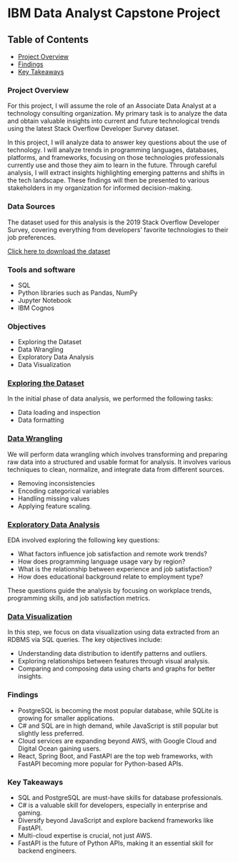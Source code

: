 # IBM Data Analyst Capstone Project

## Table of Contents

- [Project Overview](#project-overview)
- [Findings](#findings)
- [Key Takeaways](#key-takeaways)

### Project Overview

For this project, I will assume the role of an Associate Data Analyst at a technology consulting organization. My primary task is to analyze the data and obtain valuable insights into current and future technological trends using the latest Stack Overflow Developer Survey dataset. 

In this project, I will analyze data to answer key questions about the use of technology. I will analyze trends in programming languages, databases, platforms, and frameworks, focusing on those technologies professionals currently use and those they aim to learn in the future. Through careful analysis, I will extract insights highlighting emerging patterns and shifts in the tech landscape. These findings will then be presented to various stakeholders in my organization for informed decision-making.

### Data Sources

The dataset used for this analysis is the 2019 Stack Overflow Developer Survey, covering everything from developers’ favorite technologies to their job preferences.

[Click here to download the dataset](https://github.com/LinoyOkev/IBM_Data_Analyst_Capstone_Project/releases/download/survey-data-v1/survey_data_updated.csv)

### Tools and software
- SQL
- Python libraries such as Pandas, NumPy
- Jupyter Notebook
- IBM Cognos

### Objectives

- Exploring the Dataset
- Data Wrangling
- Exploratory Data Analysis
- Data Visualization

### [Exploring the Dataset](https://github.com/LinoyOkev/IBM_Data_Analyst_Capstone_Project/blob/main/1.Explore%20Data%20Set.ipynb)

In the initial phase of data analysis, we performed the following tasks:
- Data loading and inspection
- Data formatting

### [Data Wrangling](https://github.com/LinoyOkev/IBM_Data_Analyst_Capstone_Project/blob/main/4.Data%20Wrangling.ipynb)

We will perform data wrangling which involves transforming and preparing raw data into a structured and usable format for analysis. It involves various techniques to clean, normalize, and integrate data from different sources.
- Removing inconsistencies
- Encoding categorical variables
- Handling missing values
- Applying feature scaling.

### [Exploratory Data Analysis](https://github.com/LinoyOkev/IBM_Data_Analyst_Capstone_Project/blob/main/5.a.Exploratory%20Data%20Analysis.ipynb)

EDA involved exploring the following key questions: 
- What factors influence job satisfaction and remote work trends?
- How does programming language usage vary by region?
- What is the relationship between experience and job satisfaction?
- How does educational background relate to employment type?

These questions guide the analysis by focusing on workplace trends, programming skills, and job satisfaction metrics.

### [Data Visualization](https://github.com/LinoyOkev/IBM_Data_Analyst_Capstone_Project/blob/main/6.Data%20Visualization.ipynb)

In this step, we focus on data visualization using data extracted from an RDBMS via SQL queries. The key objectives include:
- Understanding data distribution to identify patterns and outliers.
- Exploring relationships between features through visual analysis.
- Comparing and composing data using charts and graphs for better insights.

### Findings
- PostgreSQL is becoming the most popular database, while SQLite is growing for smaller applications.
- C# and SQL are in high demand, while JavaScript is still popular but slightly less preferred.
- Cloud services are expanding beyond AWS, with Google Cloud and Digital Ocean gaining users.
- React, Spring Boot, and FastAPI are the top web frameworks, with FastAPI becoming more popular for Python-based APIs.

### Key Takeaways
- SQL and PostgreSQL are must-have skills for database professionals.
- C# is a valuable skill for developers, especially in enterprise and gaming.
- Diversify beyond JavaScript and explore backend frameworks like FastAPI.
- Multi-cloud expertise is crucial, not just AWS.
- FastAPI is the future of Python APIs, making it an essential skill for backend engineers.


